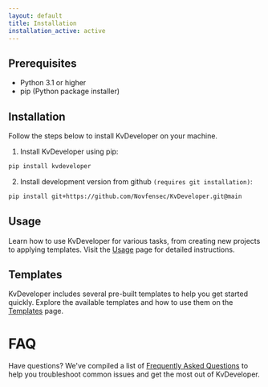 ```yaml
---
layout: default
title: Installation
installation_active: active
---
```


## Prerequisites
- Python 3.1 or higher
- pip (Python package installer)

## Installation
Follow the steps below to install KvDeveloper on your machine.

1. Install KvDeveloper using pip:

```bash
pip install kvdeveloper
```

2. Install development version from github `(requires git installation)`:

```bash
pip install git+https://github.com/Novfensec/KvDeveloper.git@main
```

## Usage

Learn how to use KvDeveloper for various tasks, from creating new projects to applying templates. Visit the [Usage](usage.md) page for detailed instructions.

## Templates

KvDeveloper includes several pre-built templates to help you get started quickly. Explore the available templates and how to use them on the [Templates](templates.md) page.

# FAQ

Have questions? We've compiled a list of [Frequently Asked Questions](faqs.md) to help you troubleshoot common issues and get the most out of KvDeveloper.